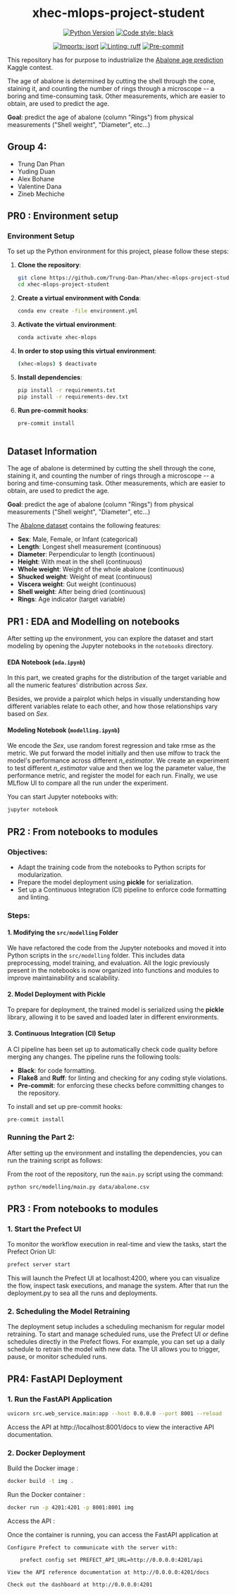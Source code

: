 <div align="center">

# xhec-mlops-project-student

[![Python Version](https://img.shields.io/badge/python-3.9%20%7C%203.10-blue.svg)]()
[![Code style: black](https://img.shields.io/badge/code%20style-black-000000.svg)](https://github.com/psf/black)



[![Imports: isort](https://img.shields.io/badge/%20imports-isort-%231674b1?style=flat&labelColor=ef8336)](https://pycqa.github.io/isort/)
[![Linting: ruff](https://img.shields.io/endpoint?url=https://raw.githubusercontent.com/charliermarsh/ruff/main/assets/badge/v2.json)](https://github.com/astral-sh/ruff)
[![Pre-commit](https://img.shields.io/badge/pre--commit-enabled-informational?logo=pre-commit&logoColor=white)](https://github.com/artefactory/xhec-mlops-project-student/blob/main/.pre-commit-config.yaml)
</div>

This repository has for purpose to industrialize the [Abalone age prediction](https://www.kaggle.com/datasets/rodolfomendes/abalone-dataset) Kaggle contest.



The age of abalone is determined by cutting the shell through the cone, staining it, and counting the number of rings through a microscope -- a boring and time-consuming task. Other measurements, which are easier to obtain, are used to predict the age.

**Goal**: predict the age of abalone (column "Rings") from physical measurements ("Shell weight", "Diameter", etc...)

## Group 4:
- Trung Dan Phan
- Yuding Duan
- Alex Bohane
- Valentine Dana
- Zineb Mechiche

## PR0 : Environment setup
### Environment Setup
To set up the Python environment for this project, please follow these steps:
1. **Clone the repository**:
   ```bash
   git clone https://github.com/Trung-Dan-Phan/xhec-mlops-project-student
   cd xhec-mlops-project-student
2. **Create a virtual environment with Conda**:
   ```bash
   conda env create -file environment.yml
3. **Activate the virtual environment**:
    ```bash
    conda activate xhec-mlops
4. **In order to stop using this virtual environment**:
    ```bash
    (xhec-mlops) $ deactivate
5. **Install dependencies**:
    ```bash
    pip install -r requirements.txt
    pip install -r requirements-dev.txt
6. **Run pre-commit hooks**:
    ```bash
    pre-commit install



## Dataset Information

The age of abalone is determined by cutting the shell through the cone, staining it, and counting the number of rings through a microscope -- a boring and time-consuming task. Other measurements, which are easier to obtain, are used to predict the age.

**Goal**: predict the age of abalone (column "Rings") from physical measurements ("Shell weight", "Diameter", etc...)

The [Abalone dataset](https://www.kaggle.com/datasets/rodolfomendes/abalone-dataset) contains the following features:

- **Sex**: Male, Female, or Infant (categorical)
- **Length**: Longest shell measurement (continuous)
- **Diameter**: Perpendicular to length (continuous)
- **Height**: With meat in the shell (continuous)
- **Whole weight**: Weight of the whole abalone (continuous)
- **Shucked weight**: Weight of meat (continuous)
- **Viscera weight**: Gut weight (continuous)
- **Shell weight**: After being dried (continuous)
- **Rings**: Age indicator (target variable)

## PR1 : EDA and Modelling on notebooks 

After setting up the environment, you can explore the dataset and start modeling by opening the Jupyter notebooks in the `notebooks` directory. 

#### EDA Notebook (`eda.ipynb`)
   In this part, we created graphs for the distribution of the target variable and all the numeric features' distribution across *Sex*.  
  
   Besides, we provide a pairplot which helps in visually understanding how different variables relate to each other, and how those relationships vary based on *Sex*.


#### Modeling Notebook (`modelling.ipynb`)
   We encode the *Sex*, use random forest regression and take rmse as the metric. We put forward the model initially and then use mlfow to track the model's performance across different *n_estimator*. We create an experiment to test different *n_estimator* value and then we log the parameter value, the performance metric, and register the model for each run. Finally, we use MLflow UI to compare all the run under the experiment.

You can start Jupyter notebooks with:

```bash
jupyter notebook
```

## PR2 : From notebooks to modules 

### Objectives:

- Adapt the training code from the notebooks to Python scripts for modularization.
- Prepare the model deployment using **pickle** for serialization.
- Set up a Continuous Integration (CI) pipeline to enforce code formatting and linting.

### Steps:

#### 1. Modifying the `src/modelling` Folder
We have refactored the code from the Jupyter notebooks and moved it into Python scripts in the `src/modelling` folder. This includes data preprocessing, model training, and evaluation. All the logic previously present in the notebooks is now organized into functions and modules to improve maintainability and scalability.

#### 2. Model Deployment with Pickle
To prepare for deployment, the trained model is serialized using the **pickle** library, allowing it to be saved and loaded later in different environments.

#### 3. Continuous Integration (CI) Setup
A CI pipeline has been set up to automatically check code quality before merging any changes. The pipeline runs the following tools:

- **Black**: for code formatting.
- **Flake8** and **Ruff**: for linting and checking for any coding style violations.
- **Pre-commit**: for enforcing these checks before committing changes to the repository.

To install and set up pre-commit hooks:

```bash
pre-commit install
```
### Running the Part 2:
After setting up the environment and installing the dependencies, you can run the training script as follows:

From the root of the repository, run the `main.py` script using the command:

```bash
python src/modelling/main.py data/abalone.csv
```

## PR3 : From notebooks to modules 

### 1. Start the Prefect UI

To monitor the workflow execution in real-time and view the tasks, start the Prefect Orion UI:

```bash
prefect server start
```
This will launch the Prefect UI at localhost:4200, where you can visualize the flow, inspect task executions, and manage the system. After that run the deployment.py to sea all the runs and deployments.

### 2. Scheduling the Model Retraining

The deployment setup includes a scheduling mechanism for regular model retraining. To start and manage scheduled runs, use the Prefect UI or define schedules directly in the Prefect flows. For example, you can set up a daily schedule to retrain the model with new data. The UI allows you to trigger, pause, or monitor scheduled runs.

## PR4: FastAPI Deployment

### 1. Run the FastAPI Application

```bash
uvicorn src.web_service.main:app --host 0.0.0.0 --port 8001 --reload
```
Access the API at http://localhost:8001/docs to view the interactive API documentation.

### 2. Docker Deployment

Build the Docker image :

```bash
docker build -t img .
```

Run the Docker container : 

```bash
docker run -p 4201:4201 -p 8001:8001 img  
```
Access the API :

Once the container is running, you can access the FastAPI application at 
```
Configure Prefect to communicate with the server with:

    prefect config set PREFECT_API_URL=http://0.0.0.0:4201/api

View the API reference documentation at http://0.0.0.0:4201/docs

Check out the dashboard at http://0.0.0.0:4201
```
